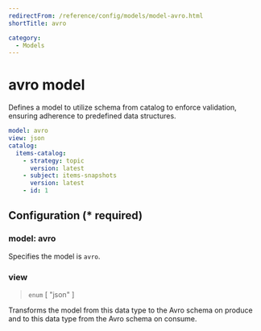 ```yaml
---
redirectFrom: /reference/config/models/model-avro.html
shortTitle: avro

category:
  - Models
---
```


# avro model

Defines a model to utilize schema from catalog to enforce validation, ensuring adherence to predefined data structures.

```yaml {1}
model: avro
view: json
catalog:
  items-catalog:
    - strategy: topic
      version: latest
    - subject: items-snapshots
      version: latest
    - id: 1
```

## Configuration (\* required)

### model: avro

Specifies the model is `avro`.

### view

> `enum` [ "json" ]

Transforms the model from this data type to the Avro schema on produce and to this data type from the Avro schema on consume.

<!-- @include: ./.partials/cataloged.md -->
